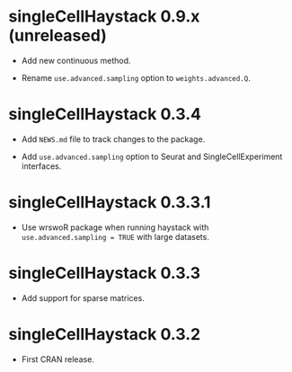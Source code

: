 # singleCellHaystack 0.9.x (unreleased)

* Add new continuous method.

* Rename `use.advanced.sampling` option to `weights.advanced.Q`.

# singleCellHaystack 0.3.4

* Add `NEWS.md` file to track changes to the package.

* Add `use.advanced.sampling` option to Seurat and SingleCellExperiment interfaces.

# singleCellHaystack 0.3.3.1

* Use wrswoR package when running haystack with `use.advanced.sampling = TRUE` with large datasets.

# singleCellHaystack 0.3.3

* Add support for sparse matrices.

# singleCellHaystack 0.3.2

* First CRAN release.
